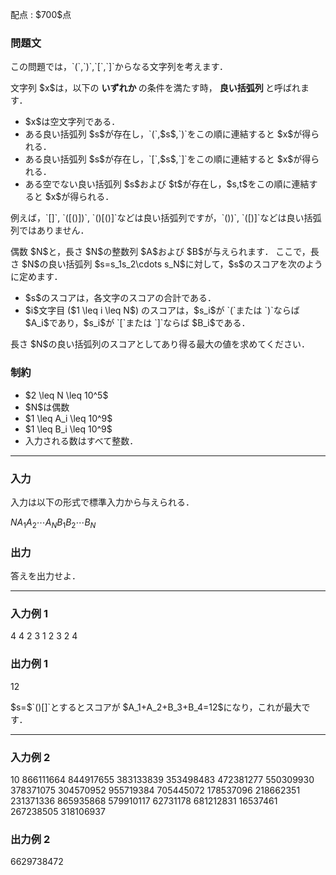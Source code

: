 
<div>

<span>

<span>

<p>
配点 : $700$点
</p>

<div>

<section>

### **問題文**

<p>
この問題では，`(`,`)`,`[`,`]`からなる文字列を考えます．
</p>

<p>
文字列 $x$は，以下の
<strong>
いずれか
</strong>
の条件を満たす時，
<strong>
良い括弧列
</strong>
と呼ばれます．
</p>

<ul>

<li>
$x$は空文字列である．
</li>

<li>
ある良い括弧列 $s$が存在し，`(`,$s$,`)`をこの順に連結すると $x$が得られる．
</li>

<li>
ある良い括弧列 $s$が存在し，`[`,$s$,`]`をこの順に連結すると $x$が得られる．
</li>

<li>
ある空でない良い括弧列 $s$および $t$が存在し，$s,t$をこの順に連結すると $x$が得られる．
</li>

</ul>

<p>
例えば，`[]`, `([()])`, `()[()]`などは良い括弧列ですが，`())`, `([)]`などは良い括弧列ではありません．
</p>

<p>
偶数 $N$と，長さ $N$の整数列 $A$および $B$が与えられます．
ここで，長さ $N$の良い括弧列 $s=s_1s_2\cdots s_N$に対して，$s$のスコアを次のように定めます．
</p>

<ul>

<li>
$s$のスコアは，各文字のスコアの合計である．
</li>

<li>
$i$文字目 ($1 \leq i \leq N$) のスコアは，$s_i$が `(`または `)`ならば $A_i$であり，$s_i$が `[`または `]`ならば $B_i$である．
</li>

</ul>

<p>
長さ $N$の良い括弧列のスコアとしてあり得る最大の値を求めてください．
</p>

</section>

</div>

<div>

<section>

### **制約**

<ul>

<li>
$2 \leq N \leq 10^5$
</li>

<li>
$N$は偶数
</li>

<li>
$1 \leq A_i \leq 10^9$
</li>

<li>
$1 \leq B_i \leq 10^9$
</li>

<li>
入力される数はすべて整数．
</li>

</ul>

</section>

</div>

---

<div>

<div>

<section>

### **入力**

<p>
入力は以下の形式で標準入力から与えられる．
</p>

<div>

$N$$A_1$$A_2$$\cdots$$A_N$$B_1$$B_2$$\cdots$$B_N$
</div>

</section>

</div>

<div>

<section>

### **出力**

<p>
答えを出力せよ．
</p>

</section>

</div>

</div>

---

<div>

<section>

### **入力例 1**

<div>

4
4 2 3 1
2 3 2 4

</div>

</section>

</div>

<div>

<section>

### **出力例 1**

<div>

12

</div>

<p>
$s=$`()[]`とするとスコアが $A_1+A_2+B_3+B_4=12$になり，これが最大です．
</p>

</section>

</div>

---

<div>

<section>

### **入力例 2**

<div>

10
866111664 844917655 383133839 353498483 472381277 550309930 378371075 304570952 955719384 705445072
178537096 218662351 231371336 865935868 579910117 62731178 681212831 16537461 267238505 318106937

</div>

</section>

</div>

<div>

<section>

### **出力例 2**

<div>

6629738472

</div>

</section>

</div>

</span>

</span>

</div>
